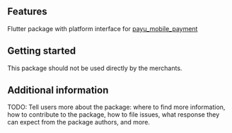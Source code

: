 ## Features

Flutter package with platform interface for [payu_mobile_payment](../payu_mobile_payments)


## Getting started

This package should not be used directly by the merchants.


## Additional information

TODO: Tell users more about the package: where to find more information, how to 
contribute to the package, how to file issues, what response they can expect 
from the package authors, and more.